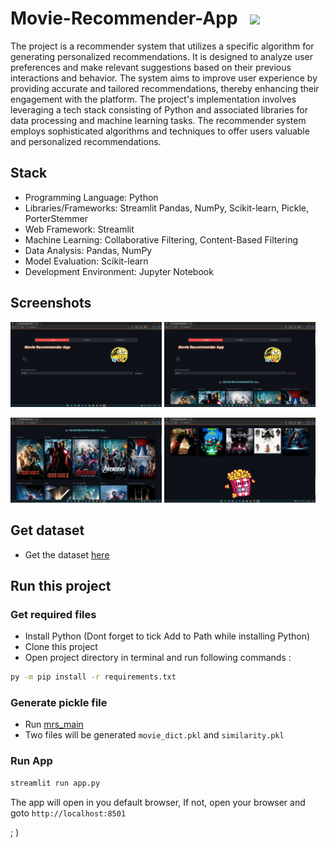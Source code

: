 # Movie-Recommender-App &nbsp;&nbsp;[![](https://img.shields.io/badge/framework-Streamklit-red)](https://docs.streamlit.io/) 

The project is a recommender system that utilizes a specific algorithm for generating personalized recommendations. It is designed to analyze user preferences and make relevant suggestions based on their previous interactions and behavior. The system aims to improve user experience by providing accurate and tailored recommendations, thereby enhancing their engagement with the platform. The project's implementation involves leveraging a tech stack consisting of Python and associated libraries for data processing and machine learning tasks. The recommender system employs sophisticated algorithms and techniques to offer users valuable and personalized recommendations.

## Stack
- Programming Language: Python
- Libraries/Frameworks: Streamlit Pandas, NumPy, Scikit-learn, Pickle, PorterStemmer
- Web Framework: Streamlit
- Machine Learning: Collaborative Filtering, Content-Based Filtering
- Data Analysis: Pandas, NumPy
- Model Evaluation: Scikit-learn
- Development Environment: Jupyter Notebook

## Screenshots
<p float="left">
  <img src="screenshots/ss1.png" style="width: 48%;" />  <img src="screenshots/ss2.png" style="width: 48%;" />
</p>
<p float="left">
  <img src="screenshots/ss3.png" style="width: 48%;" />  <img src="screenshots/ss4.png" style="width: 48%;" />
</p>



## Get dataset
- Get the dataset [here](https://www.kaggle.com/datasets/tmdb/tmdb-movie-metadata)

## Run this project

### Get required files
- Install Python (Dont forget to tick Add to Path while installing Python)
- Clone this project
- Open project directory in terminal and run following commands :
```sh
py -m pip install -r requirements.txt
```

### Generate pickle file
- Run [mrs_main](mrs_main.ipynb)
- Two files will be generated `movie_dict.pkl` and `similarity.pkl`

### Run App
```sh
streamlit run app.py
```

The app will open in you default browser, If not, open your browser and goto `http://localhost:8501`

; )
